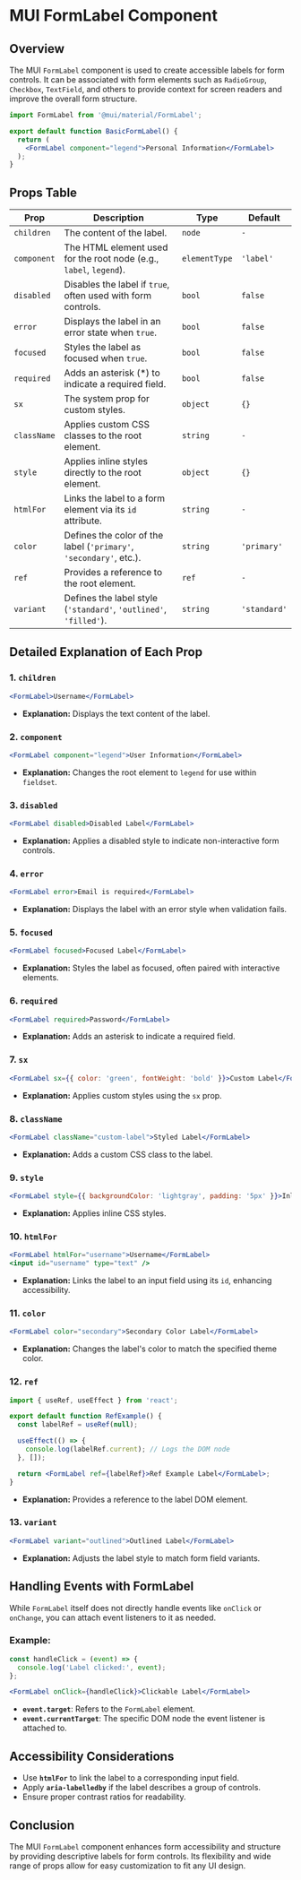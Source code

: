 # MUI FormLabel Component

## Overview

The MUI `FormLabel` component is used to create accessible labels for form controls. It can be associated with form elements such as `RadioGroup`, `Checkbox`, `TextField`, and others to provide context for screen readers and improve the overall form structure.

```jsx
import FormLabel from '@mui/material/FormLabel';

export default function BasicFormLabel() {
  return (
    <FormLabel component="legend">Personal Information</FormLabel>
  );
}
```

## Props Table

| Prop                  | Description                                                        | Type                   | Default |
|-----------------------|--------------------------------------------------------------------|------------------------|---------|
| `children`            | The content of the label.                                          | `node`                 | `-`     |
| `component`           | The HTML element used for the root node (e.g., `label`, `legend`). | `elementType`          | `'label'` |
| `disabled`            | Disables the label if `true`, often used with form controls.       | `bool`                 | `false` |
| `error`               | Displays the label in an error state when `true`.                  | `bool`                 | `false` |
| `focused`             | Styles the label as focused when `true`.                           | `bool`                 | `false` |
| `required`            | Adds an asterisk (*) to indicate a required field.                 | `bool`                 | `false` |
| `sx`                  | The system prop for custom styles.                                 | `object`               | `{}`    |
| `className`           | Applies custom CSS classes to the root element.                    | `string`               | `-`     |
| `style`               | Applies inline styles directly to the root element.                | `object`               | `{}`    |
| `htmlFor`             | Links the label to a form element via its `id` attribute.          | `string`               | `-`     |
| `color`               | Defines the color of the label (`'primary'`, `'secondary'`, etc.). | `string`               | `'primary'` |
| `ref`                 | Provides a reference to the root element.                          | `ref`                  | `-`     |
| `variant`             | Defines the label style (`'standard'`, `'outlined'`, `'filled'`).  | `string`               | `'standard'` |

## Detailed Explanation of Each Prop

### 1. `children`

```jsx
<FormLabel>Username</FormLabel>
```
- **Explanation:** Displays the text content of the label.

### 2. `component`

```jsx
<FormLabel component="legend">User Information</FormLabel>
```
- **Explanation:** Changes the root element to `legend` for use within `fieldset`.

### 3. `disabled`

```jsx
<FormLabel disabled>Disabled Label</FormLabel>
```
- **Explanation:** Applies a disabled style to indicate non-interactive form controls.

### 4. `error`

```jsx
<FormLabel error>Email is required</FormLabel>
```
- **Explanation:** Displays the label with an error style when validation fails.

### 5. `focused`

```jsx
<FormLabel focused>Focused Label</FormLabel>
```
- **Explanation:** Styles the label as focused, often paired with interactive elements.

### 6. `required`

```jsx
<FormLabel required>Password</FormLabel>
```
- **Explanation:** Adds an asterisk to indicate a required field.

### 7. `sx`

```jsx
<FormLabel sx={{ color: 'green', fontWeight: 'bold' }}>Custom Label</FormLabel>
```
- **Explanation:** Applies custom styles using the `sx` prop.

### 8. `className`

```jsx
<FormLabel className="custom-label">Styled Label</FormLabel>
```
- **Explanation:** Adds a custom CSS class to the label.

### 9. `style`

```jsx
<FormLabel style={{ backgroundColor: 'lightgray', padding: '5px' }}>Inline Styled Label</FormLabel>
```
- **Explanation:** Applies inline CSS styles.

### 10. `htmlFor`

```jsx
<FormLabel htmlFor="username">Username</FormLabel>
<input id="username" type="text" />
```
- **Explanation:** Links the label to an input field using its `id`, enhancing accessibility.

### 11. `color`

```jsx
<FormLabel color="secondary">Secondary Color Label</FormLabel>
```
- **Explanation:** Changes the label's color to match the specified theme color.

### 12. `ref`

```jsx
import { useRef, useEffect } from 'react';

export default function RefExample() {
  const labelRef = useRef(null);

  useEffect(() => {
    console.log(labelRef.current); // Logs the DOM node
  }, []);

  return <FormLabel ref={labelRef}>Ref Example Label</FormLabel>;
}
```
- **Explanation:** Provides a reference to the label DOM element.

### 13. `variant`

```jsx
<FormLabel variant="outlined">Outlined Label</FormLabel>
```
- **Explanation:** Adjusts the label style to match form field variants.

## Handling Events with FormLabel

While `FormLabel` itself does not directly handle events like `onClick` or `onChange`, you can attach event listeners to it as needed.

### Example:

```jsx
const handleClick = (event) => {
  console.log('Label clicked:', event);
};

<FormLabel onClick={handleClick}>Clickable Label</FormLabel>
```

- **`event.target`**: Refers to the `FormLabel` element.
- **`event.currentTarget`**: The specific DOM node the event listener is attached to.

## Accessibility Considerations

- Use **`htmlFor`** to link the label to a corresponding input field.
- Apply **`aria-labelledby`** if the label describes a group of controls.
- Ensure proper contrast ratios for readability.

## Conclusion

The MUI `FormLabel` component enhances form accessibility and structure by providing descriptive labels for form controls. Its flexibility and wide range of props allow for easy customization to fit any UI design.

